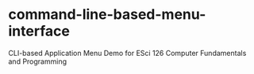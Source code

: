 # command-line-based-menu-interface
CLI-based Application Menu Demo for ESci 126 Computer Fundamentals and Programming
